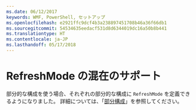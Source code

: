 ```yaml
---
ms.date: 06/12/2017
keywords: WMF, PowerShell, セットアップ
ms.openlocfilehash: e2921ffc9dcf4b3a238897451708b46a36f66db1
ms.sourcegitcommit: 54534635eedacf531d8d6344019dc16a50b8b441
ms.translationtype: HT
ms.contentlocale: ja-JP
ms.lasthandoff: 05/17/2018
---
```

# <a name="support-for-mixed-refreshmode"></a>RefreshMode の混在のサポート

部分的な構成を使う場合、それぞれの部分的な構成に `RefreshMode` を定義できるようになりました。
詳細については、「[部分構成](https://msdn.microsoft.com/powershell/dsc/partialconfigs)」を参照してください。
